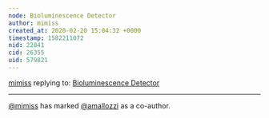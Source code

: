 ```yaml
---
node: Bioluminescence Detector
author: mimiss
created_at: 2020-02-20 15:04:32 +0000
timestamp: 1582211072
nid: 22841
cid: 26355
uid: 579821
---
```




[mimiss](../profile/mimiss) replying to: [Bioluminescence Detector](../notes/otimmerman077_stu/02-18-2020/bioluminicence-detector)

----
 [@mimiss](/profile/mimiss) has marked [@amallozzi](/profile/amallozzi) as a co-author. 